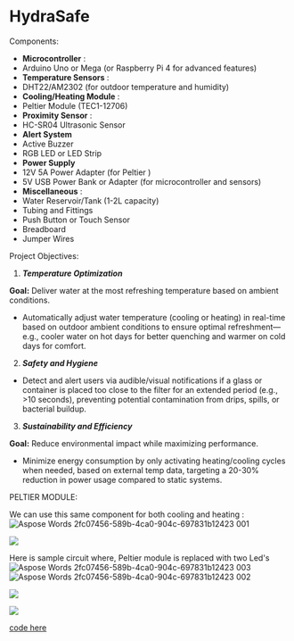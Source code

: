 # HydraSafe

Components: 

- **Microcontroller** : 
- Arduino Uno or Mega (or Raspberry Pi 4 for advanced features) 
- **Temperature Sensors** : 
- DHT22/AM2302 (for outdoor temperature and humidity) 
- **Cooling/Heating Module** : 
- Peltier Module (TEC1-12706) 
- **Proximity Sensor** : 
- HC-SR04 Ultrasonic Sensor 
- **Alert System**
- Active Buzzer 
- RGB LED or LED Strip 
- **Power Supply**  
- 12V 5A Power Adapter (for Peltier ) 
- 5V USB Power Bank or Adapter (for microcontroller and sensors) 
- **Miscellaneous** : 
- Water Reservoir/Tank (1-2L capacity) 
- Tubing and Fittings 
- Push Button or Touch Sensor 
- Breadboard 
- Jumper Wires 

Project Objectives: 

1. ***Temperature Optimization*** 

**Goal:** Deliver water at the most refreshing temperature based on ambient conditions. 

- Automatically adjust water temperature (cooling or heating) in real-time based on outdoor ambient conditions to ensure optimal refreshment—e.g., cooler water on hot days for better quenching and warmer on cold days for comfort. 
2. ***Safety and Hygiene*** 
- Detect and alert users via audible/visual notifications if a glass or container is placed too close to the filter for an extended period (e.g., >10 seconds), preventing potential contamination from drips, spills, or bacterial buildup. 
3. ***Sustainability and Efficiency*** 

**Goal:** Reduce environmental impact while maximizing performance. 

- Minimize energy consumption by only activating heating/cooling cycles when needed, based on external temp data, targeting a 20-30% reduction in power usage compared to static systems. 

PELTIER MODULE: 

We can use this same component for both cooling and heating :
![Aspose Words 2fc07456-589b-4ca0-904c-697831b12423 001](https://github.com/user-attachments/assets/49cfef16-4e12-4f66-b121-128d40e15892)

![](Aspose.Words.2fc07456-589b-4ca0-904c-697831b12423.001.jpeg)

Here is sample circuit where, Peltier module is replaced with two Led's  
![Aspose Words 2fc07456-589b-4ca0-904c-697831b12423 003](https://github.com/user-attachments/assets/40af8b32-dec6-4544-aefb-9baf81374fa4)
![Aspose Words 2fc07456-589b-4ca0-904c-697831b12423 002](https://github.com/user-attachments/assets/a18a921b-ccc5-46ee-a7db-8f7f96b52586)

![](Aspose.Words.2fc07456-589b-4ca0-904c-697831b12423.002.jpeg)

![](Aspose.Words.2fc07456-589b-4ca0-904c-697831b12423.003.jpeg)

[code here ](https://github.com/siddhu232222/hydrasafe/blob/main/sample.ino)

